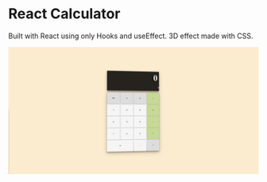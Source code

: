 # React Calculator 

Built with React using only Hooks and useEffect. 3D effect made with CSS.

![Screenshot](./screenshot.png)
